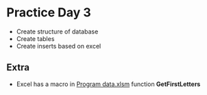 # Practice Day 3

- Create structure of database
- Create tables
- Create inserts based on excel

## Extra

- Excel has a macro in [Program data.xlsm](Program%20data_20221210.xlsm)  function **GetFirstLetters**